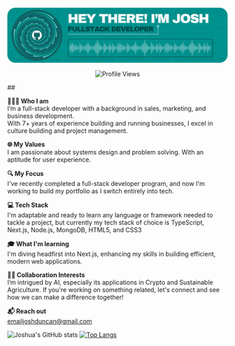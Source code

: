 <div align="center">

![Header](./github-header.png)

![Profile Views](https://komarev.com/ghpvc/?username=jduncan017&label=PROFILE+VIEWS)
</div>
##
<p><strong>🙋🏽‍♂️ Who I am</strong><br>
I’m a full-stack developer with a background in sales, marketing, and business development.<br>
With 7+ years of experience building and running businesses, I excel in culture building and project management.</p>

<p><strong>🌐 My Values</strong><br>
I am passionate about systems design and problem solving. With an aptitude for user experience.</p>

<p><strong>🔍 My Focus</strong><br>
I've recently completed a full-stack developer program, and now I'm working to build my portfolio as I switch entirely into tech.</p>

<p><strong>💻 Tech Stack</strong><br>
I'm adaptable and ready to learn any language or framework needed to tackle a project, but currently my tech stack of choice is TypeScript, Next.js, Node.js, MongoDB, HTML5, and CSS3</p>

<p><strong>🎓 What I'm learning</strong><br>
I'm diving headfirst into Next.js, enhancing my skills in building efficient, modern web applications.</p>

<p><strong>👏🏽 Collaboration Interests</strong><br>
I’m intrigued by AI, especially its applications in Crypto and Sustainable Agriculture. If you're working on something related, let's connect and see how we can make a difference together!</p>

<p><strong>📬 Reach out</strong><br>
<a href="mailto:emailjoshduncan@gmail.com">emailjoshduncan@gmail.com</a></p>

<div align="center>
## My Github Stats 📈
<a href="https://github.com/anuraghazra/github-readme-stats">
    <img src="https://github-readme-stats.vercel.app/api?username=jduncan017&theme=gotham&rank_icon=github&show_icons=true&line_height=28" alt="Joshua's GitHub stats">
</a>
<a href="https://github.com/anuraghazra/github-readme-stats">
    <img src="https://github-readme-stats.vercel.app/api/top-langs/?username=jduncan017&theme=gotham&layout=donut" alt="Top Langs">
</a>

</div>
